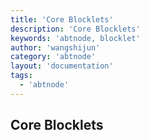 ```yaml
---
title: 'Core Blocklets'
description: 'Core Blocklets'
keywords: 'abtnode, blocklet'
author: 'wangshijun'
category: 'abtnode'
layout: 'documentation'
tags:
  - 'abtnode'
---
```


## Core Blocklets

[//]: # (TODO: Finish Document)
